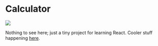 # Calculator

![](https://img.shields.io/github/v/release/cadnza/calculator)

Nothing to see here; just a tiny project for learning React. Cooler stuff happening [here](https://github.com/cadnza/minesweeper-swift).
